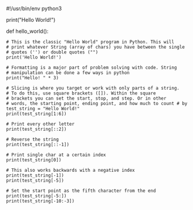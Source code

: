 #!/usr/bin/env python3

print("Hello World!")

def hello_world():

    # This is the classic "Hello World" program in Python. This will 
    # print whatever String (array of chars) you have between the single 
    # quotes ('') or double quotes ("")
    print('Hello World!')

    # Formatting is a major part of problem solving with code. String
    # manipulation can be done a few ways in python
    print("Hello! " * 3)

    # Slicing is where you target or work with only parts of a string.
    # To do this, use square brackets ([]). Within the square 
    # brackets you can set the start, stop, and step. Or in other 
    # words, the starting point, ending point, and how much to count # by
    test_string = "Hello World!"
    print(test_string[1:6])

    # Print every other letter
    print(test_string[::2])

    # Reverse the string
    print(test_string[::-1])

    # Print single char at a certain index 
    print(test_string[0])

    # This also works backwards with a negative index
    print(test_string[-1])
    print(test_string[-5])

    # Set the start point as the fifth character from the end
    print(test_string[-5:])
    print(test_string[-10:-3])
